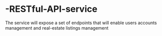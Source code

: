 # -RESTful-API-service
The service will expose a set of endpoints that will enable users accounts management and real-estate listings management
